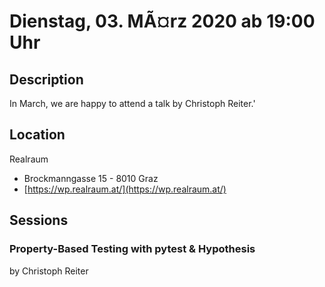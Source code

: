 # Dienstag, 03. MÃ¤rz 2020 ab 19:00 Uhr

## Description

In March, we are happy to attend a talk by Christoph Reiter.'

## Location

Realraum

- Brockmanngasse 15  - 8010 Graz 
- [https://wp.realraum.at/](https://wp.realraum.at/)

## Sessions 

### Property-Based Testing with pytest & Hypothesis 

by Christoph Reiter


